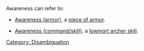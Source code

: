 Awareness can refer to:

-   [Awareness (armor)](Awareness_(armor) "wikilink"), a [piece of
    armor](:Category:_Gear.md "wikilink").

<!-- -->

-   [Awareness (command/skill)](Awareness_(command/skill) "wikilink"), a
    [lowmort archer
    skill](:Category:_Archer_Lowmort_Skills_And_Spells.md "wikilink").

[Category: Disambiguation](Category:_Disambiguation "wikilink")
